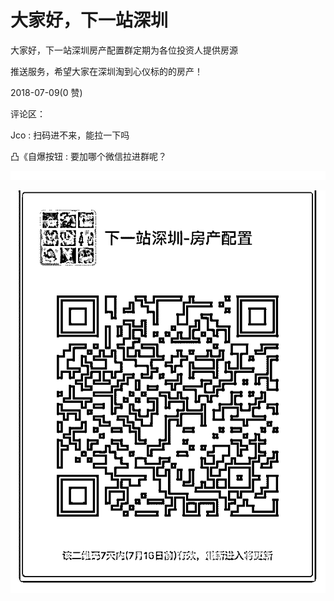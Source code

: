 # 大家好，下一站深圳

大家好，下一站深圳房产配置群定期为各位投资人提供房源

推送服务，希望大家在深圳淘到心仪标的的房产！

2018-07-09(0 赞)

评论区：

Jco : 扫码进不来，能拉一下吗

凸《自爆按钮 : 要加哪个微信拉进群呢？

![image](img/Image_103.png)

![image](img/Image_104.png)